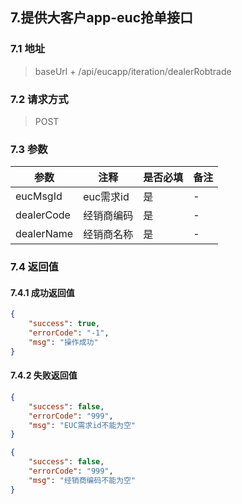 ## 7.提供大客户app-euc抢单接口

### 7.1 地址
>  baseUrl + /api/eucapp/iteration/dealerRobtrade

### 7.2 请求方式
> POST

### 7.3 参数

|  参数   | 注释  |是否必填  |备注  |
|  ----  | ----  |----  |----  |
| eucMsgId  | euc需求id | 是 |- |
| dealerCode  | 经销商编码 | 是 |- |
| dealerName  | 经销商名称 | 是 |- |


### 7.4 返回值

#### 7.4.1  成功返回值
```json
{
    "success": true,
    "errorCode": "-1",
    "msg": "操作成功"
}
```

#### 7.4.2  失败返回值

```json
{
    "success": false,
    "errorCode": "999",
    "msg": "EUC需求id不能为空"
}
```

```json
{
    "success": false,
    "errorCode": "999",
    "msg": "经销商编码不能为空"
}
```
